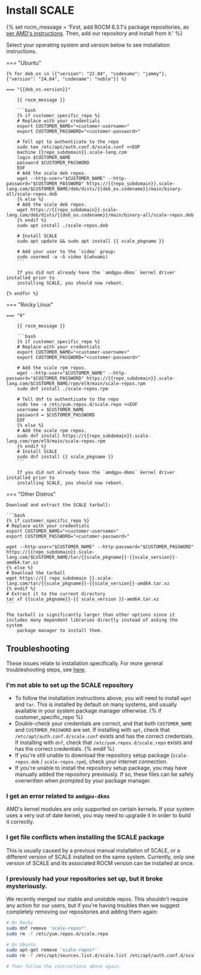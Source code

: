 # Install SCALE

{% set rocm_message = 'First, add ROCM 6.3.1\'s package repositories, as [per AMD\'s instructions](https://rocm.docs.amd.com/projects/install-on-linux/en/docs-6.3.1/install/quick-start.html). Then, add our repository and install from it.' %}

Select your operating system and version below to see installation instructions.

=== "Ubuntu"

    {% for deb_os in [{"version": "22.04", "codename": "jammy"}, {"version": "24.04", "codename": "noble"}] %}

    === "{{deb_os.version}}"

        {{ rocm_message }}

        ```bash
        {% if customer_specific_repo %}
        # Replace with your credentials
        export CUSTOMER_NAME="<customer-username>"
        export CUSTOMER_PASSWORD="<customer-password>"

        # Tell apt to authenticate to the repo
        sudo tee /etc/apt/auth.conf.d/scale.conf <<EOF
        machine {{repo_subdomain}}.scale-lang.com
        login $CUSTOMER_NAME
        password $CUSTOMER_PASSWORD
        EOF
        # Add the scale deb repos.
        wget --http-user="$CUSTOMER_NAME" --http-password="$CUSTOMER_PASSWORD" https://{{repo_subdomain}}.scale-lang.com/$CUSTOMER_NAME/deb/dists/{{deb_os.codename}}/main/binary-all/scale-repos.deb
        {% else %}
        # Add the scale deb repos.
        wget https://{{repo_subdomain}}.scale-lang.com/deb/dists/{{deb_os.codename}}/main/binary-all/scale-repos.deb
        {% endif %}
        sudo apt install ./scale-repos.deb

        # Install SCALE
        sudo apt update && sudo apt install {{ scale_pkgname }}

        # Add your user to the `video` group:
        sudo usermod -a -G video $(whoami)
        ```

        If you did not already have the `amdgpu-dkms` kernel driver installed prior to
        installing SCALE, you should now reboot.

    {% endfor %}

=== "Rocky Linux"

    === "9"

        {{ rocm_message }}

        ```bash
        {% if customer_specific_repo %}
        # Replace with your credentials
        export CUSTOMER_NAME="<customer-username>"
        export CUSTOMER_PASSWORD="<customer-password>"

        # Add the scale rpm repos.
        wget --http-user="$CUSTOMER_NAME" --http-password="$CUSTOMER_PASSWORD" https://{{repo_subdomain}}.scale-lang.com/$CUSTOMER_NAME/rpm/el9/main/scale-repos.rpm
        sudo dnf install ./scale-repos.rpm

        # Tell dnf to authenticate to the repo
        sudo tee -a /etc/yum.repos.d/scale.repo <<EOF
        username = $CUSTOMER_NAME
        password = $CUSTOMER_PASSWORD
        EOF
        {% else %}
        # Add the scale rpm repos.
        sudo dnf install https://{{repo_subdomain}}.scale-lang.com/rpm/el9/main/scale-repos.rpm
        {% endif %}
        # Install SCALE
        sudo dnf install {{ scale_pkgname }}
        ```

        If you did not already have the `amdgpu-dkms` kernel driver installed prior to
        installing SCALE, you should now reboot.

=== "Other Distros"

    Download and extract the SCALE tarball:

    ```bash
    {% if customer_specific_repo %}
    # Replace with your credentials
    export CUSTOMER_NAME="<customer-username>"
    export CUSTOMER_PASSWORD="<customer-password>"

    wget --http-user="$CUSTOMER_NAME" --http-password="$CUSTOMER_PASSWORD" https://{{repo_subdomain}}.scale-lang.com/$CUSTOMER_NAME/tar/{{scale_pkgname}}-{{scale_version}}-amd64.tar.xz
    {% else %}
    # Download the tarball
    wget https://{{ repo_subdomain }}.scale-lang.com/tar/{{scale_pkgname}}-{{scale_version}}-amd64.tar.xz
    {% endif %}
    # Extract it to the current directory
    tar xf {{scale_pkgname}}-{{ scale_version }}-amd64.tar.xz
    ```

    The tarball is significantly larger than other options since it
    includes many dependent libraries directly instead of asking the system
        package manager to install them.

## Troubleshooting

These issues relate to installation specifically. For more general troubleshooting steps, see [here](./troubleshooting.md).

### I'm not able to set up the SCALE repository

  - To follow the installation instructions above, you will need to install `wget` and `tar`.
    This is installed by default on many systems, and usually available in your system package manager otherwise.
{% if customer_specific_repo %}
  - Double-check your credentials are correct, and that both `CUSTOMER_NAME` and `CUSTOMER_PASSWORD` are set.
    If installing with `apt`, check that `/etc/apt/auth.conf.d/scale.conf` exists and has the correct credentials.
    If installing with `dnf`, check that `/etc/yum.repos.d/scale.repo` exists and has the correct credentials.
{% endif %}
  - If you're still unable to download the repository setup package (`scale-repos.deb` / `scale-repos.rpm`), check your internet connection.
  - If you're unable to install the repository setup package, you may have manually added the repository previously. If so, these files can be safely overwritten when prompted by your package manager.

### I get an error related to `amdgpu-dkms`

AMD's kernel modules are only supported on certain kernels. If your system uses a very out of date kernel, you may need to upgrade it in order to build it correctly.

### I get file conflicts when installing the SCALE package

This is usually caused by a previous manual installation of SCALE, or a different version of SCALE installed on the same system. Currently, only one version of SCALE and its associated ROCM version can be installed at once.

### I previously had your repositories set up, but it broke mysteriously.

We recently merged our stable and unstable repos. This shouldn't require any action for our users, but if you're having troubles then we suggest completely removing our repositories and adding them again:

```bash
# On Rocky
sudo dnf remove 'scale-repos*'
sudo rm -f /etc/yum.repos.d/scale.repo

# On Ubuntu
sudo apt-get remove 'scale-repos*'
sudo rm -f /etc/apt/sources.list.d/scale.list /etc/apt/auth.conf.d/scale.conf

# Then follow the instructions above again.
```
